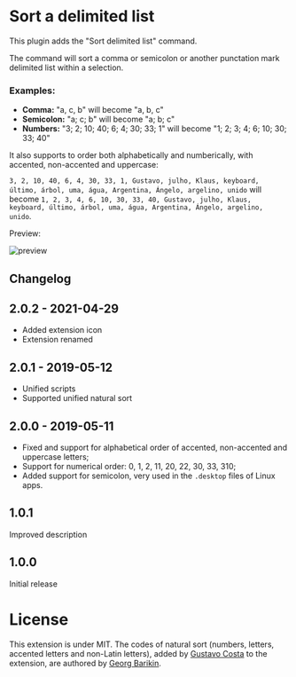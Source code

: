 # Sort a delimited list

This plugin adds the "Sort delimited list" command.

The command will sort a comma or semicolon or another punctation mark delimited list within a selection.

### Examples:

* **Comma:** "a, c, b" will become "a, b, c"
* **Semicolon:** "a; c; b" will become "a; b; c"
* **Numbers:** "3; 2; 10; 40; 6; 4; 30; 33; 1" will become "1; 2; 3; 4; 6; 10; 30; 33; 40"

It also supports to order both alphabetically and numberically, with accented, non-accented and uppercase:

`3, 2, 10, 40, 6, 4, 30, 33, 1, Gustavo, julho, Klaus, keyboard, último, árbol, uma, água, Argentina, Ángelo, argelino, unido` will become `1, 2, 3, 4, 6, 10, 30, 33, 40, Gustavo, julho, Klaus, keyboard, último, árbol, uma, água, Argentina, Ángelo, argelino, unido`.

Preview:

![preview](https://media.giphy.com/media/lAuvwiWMz8wNZouF0O/giphy.gif)


## Changelog

## 2.0.2 - 2021-04-29
- Added extension icon
- Extension renamed

## 2.0.1 - 2019-05-12
- Unified scripts
- Supported unified natural sort

## 2.0.0 - 2019-05-11
- Fixed and support for alphabetical order of accented, non-accented and uppercase letters;
- Support for numerical order: 0, 1, 2, 11, 20, 22, 30, 33, 310;
- Added support for semicolon, very used in the `.desktop` files of Linux apps.

## 1.0.1
Improved description

## 1.0.0
Initial release

# License

This extension is under MIT. The codes of natural sort (numbers, letters, accented letters and non-Latin letters), added by [Gustavo Costa](https://github.com/gusbemacbe) to the extension, are authored by [Georg Barikin](https://github.com/gebrkn). 
